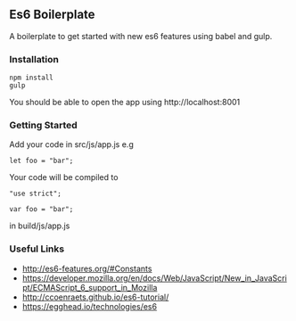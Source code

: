 ## Es6 Boilerplate

A boilerplate to get started with new es6 features using babel and gulp.

### Installation

    npm install
    gulp

You should be able to open the app using http://localhost:8001
    
### Getting Started

Add your code in src/js/app.js e.g

    let foo = "bar";

Your code will be compiled to 

    "use strict";
    
    var foo = "bar";

in build/js/app.js


### Useful Links

 - http://es6-features.org/#Constants
 - https://developer.mozilla.org/en/docs/Web/JavaScript/New_in_JavaScript/ECMAScript_6_support_in_Mozilla
 - http://ccoenraets.github.io/es6-tutorial/
 - https://egghead.io/technologies/es6
